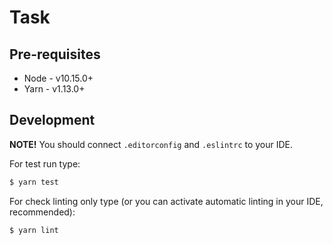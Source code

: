 # Task

## Pre-requisites

* Node - v10.15.0+
* Yarn - v1.13.0+

## Development

**NOTE!** You should connect `.editorconfig` and `.eslintrc` to your IDE.

For test run type:

```bash
$ yarn test
```

For check linting only type (or you can activate automatic linting in your IDE, recommended):
```bash
$ yarn lint
```
